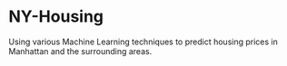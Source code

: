 # NY-Housing
Using various Machine Learning techniques to predict housing prices in Manhattan and the surrounding areas.
